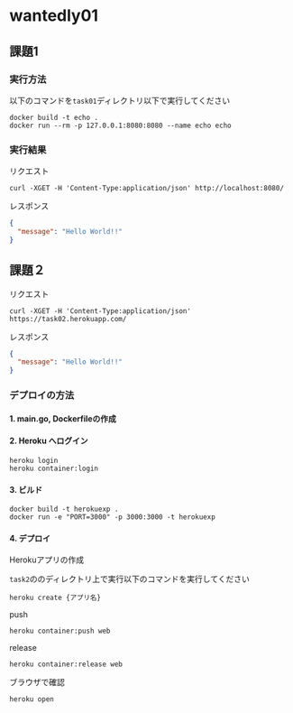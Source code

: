 # wantedly01

## 課題1

### 実行方法

以下のコマンドを``task01``ディレクトリ以下で実行してください

```shell
docker build -t echo .
docker run --rm -p 127.0.0.1:8080:8080 --name echo echo
```

### 実行結果

リクエスト

```shell
curl -XGET -H 'Content-Type:application/json' http://localhost:8080/
```

レスポンス

```json
{
  "message": "Hello World!!"
}
```

## 課題２

リクエスト

```shell
curl -XGET -H 'Content-Type:application/json' https://task02.herokuapp.com/
```

レスポンス

```json
{
  "message": "Hello World!!"
}
```

### デプロイの方法

#### 1. main.go, Dockerfileの作成

#### 2. Heroku へログイン

```shell
heroku login
heroku container:login
```

#### 3. ビルド

```shell
docker build -t herokuexp .
docker run -e "PORT=3000" -p 3000:3000 -t herokuexp
```

#### 4. デプロイ

Herokuアプリの作成

``task2``ののディレクトリ上で実行以下のコマンドを実行してください


```shell
heroku create {アプリ名}
```

push

```shell
heroku container:push web
```

release

```shell
heroku container:release web
```

ブラウザで確認

```shell
heroku open
```
